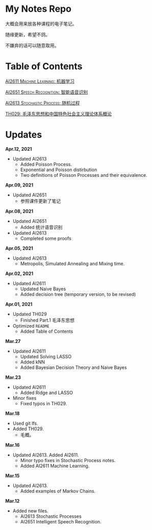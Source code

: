 # My Notes Repo
大概会用来放各种课程的电子笔记。

随缘更新，希望不鸽。

不嫌弃的话可以随意取用。

# Table of Contents
[AI2611 <span style="font-variant:small-caps;">Machine Learning</span>: 机器学习](./Machine%20Learning/MachineLearning.pdf)

[AI2651 <span style="font-variant:small-caps;">Speech Recognition</span>: 智能语音识别](./Speech%20Recognition/NotesTo2651.pdf)

[AI2613 <span style="font-variant:small-caps;">Stochastic Process</span>: 随机过程](./Stochastic%20Processes/NotesTo2613.pdf)

[TH029: 毛泽东思想和中国特色社会主义理论体系概论](./毛泽东思想与中国特色社会主义理论体系概论/TH029.pdf)

# Updates
**Apr.12, 2021**
- Updated AI2613
  - Added Poisson Process.
  - Exponential and Poisson distirbution
  - Two definitions of Poisson Processes and their equivalence.

**Apr.09, 2021**
- Updated AI2651
  - 参照课件更新了笔记

**Apr.08, 2021**
- Updated AI2651
  - Added 统计语音识别
- Updated AI2613
  - Completed some proofs

**Apr.05, 2021**
- Updated AI2613
  - Metropolis, Simulated Annealing and Mixing time.

**Apr.02, 2021**
- Updated AI2611
  - Updated Naive Bayes
  - Added decision tree (temporary version, to be revised)

**Apr.01, 2021**
- Updated TH029
  - Finished Part.1 毛泽东思想
- Optimized `README`
  - Added Table of Contents

**Mar.27**
- Updated AI2611
  - Updated Solving LASSO
  - Added kNN
  - Added Bayesian Decision Theory and Naive Bayes

**Mar.23**
- Updated AI2611
  + Added Ridge and LASSO
- Minor fixes
  + Fixed typos in TH029.

**Mar.18**
- Used git lfs.
- Added TH029.
  + 毛概。

**Mar.16**
- Updated AI2613. Added AI2611.
  + Minor typo fixes in Stochastic Process notes.
  + Added AI2611 Machine Learning.

**Mar.15**
- Updated AI2613.
  + Added examples of Markov Chains.


**Mar.12**
- Added new files.
  + AI2613 Stochastic Processes
  + AI2651 Intelligent Speech Recognition.
